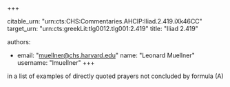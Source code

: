 +++


citable_urn: "urn:cts:CHS:Commentaries.AHCIP:Iliad.2.419.iXk46CC"
target_urn: "urn:cts:greekLit:tlg0012.tlg001:2.419"
title: "Iliad 2.419"

authors:
- email: "muellner@chs.harvard.edu"
  name: "Leonard Muellner"
  username: "lmuellner"
+++

<p>in a list of examples of directly quoted prayers not concluded by formula (A)</p>